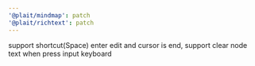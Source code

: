 ```yaml
---
'@plait/mindmap': patch
'@plait/richtext': patch
---
```


support shortcut(Space) enter edit and cursor is end, support clear node text when press input keyboard
